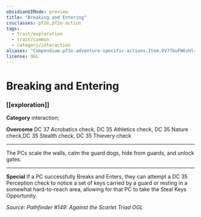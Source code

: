 ```yaml
---
obsidianUIMode: preview
title: "Breaking and Entering"
cssclasses: pf2e,pf2e-action
tags:
  - trait/exploration
  - trait/common
  - category/interaction
aliases: "Compendium.pf2e.adventure-specific-actions.Item.OV77buFW6zHl4Smo"
license: OGL
---
```

# Breaking and Entering

### [[exploration]]

**Category** interaction; 




**Overcome** DC 37 Acrobatics check, DC 35 Athletics check, DC 35 Nature check,DC 35 Stealth check, DC 35 Thievery check

* * *

The PCs scale the walls, calm the guard dogs, hide from guards, and unlock gates.

* * *

**Special** If a PC successfully Breaks and Enters, they can attempt a DC 35 Perception check to notice a set of keys carried by a guard or resting in a somewhat hard-to-reach area, allowing for that PC to take the Steal Keys Opportunity.

*Source: Pathfinder #149: Against the Scarlet Triad*
*OGL*